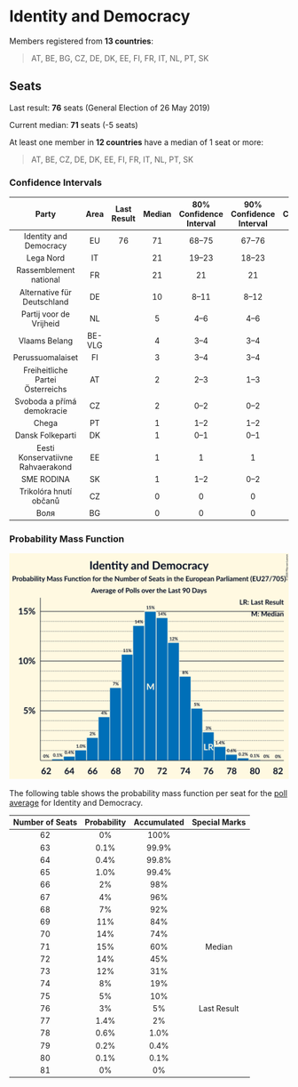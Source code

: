 # Identity and Democracy

Members registered from **13 countries**:

> AT, BE, BG, CZ, DE, DK, EE, FI, FR, IT, NL, PT, SK

## Seats

Last result: **76** seats (General Election of 26 May 2019)

Current median: **71** seats (-5 seats)

At least one member in **12 countries** have a median of 1 seat or more:

> AT, BE, CZ, DE, DK, EE, FI, FR, IT, NL, PT, SK

### Confidence Intervals

| Party | Area | Last Result | Median | 80% Confidence Interval | 90% Confidence Interval | 95% Confidence Interval | 99% Confidence Interval |
|:-----:|:----:|:-----------:|:------:|:-----------------------:|:-----------------------:|:-----------------------:|:-----------------------:|
| Identity and Democracy | EU | 76 | 71 | 68–75 | 67–76 | 66–76 | 64–78 |
| Lega Nord | IT | | 21 | 19–23 | 18–23 | 18–24 | 17–25 |
| Rassemblement national | FR | | 21 | 21 | 21 | 21–22 | 20–23 |
| Alternative für Deutschland | DE | | 10 | 8–11 | 8–12 | 7–14 | 6–14 |
| Partij voor de Vrijheid | NL | | 5 | 4–6 | 4–6 | 4–6 | 4–7 |
| Vlaams Belang | BE-VLG | | 4 | 3–4 | 3–4 | 3–4 | 3–4 |
| Perussuomalaiset | FI | | 3 | 3–4 | 3–4 | 3–4 | 3–4 |
| Freiheitliche Partei Österreichs | AT | | 2 | 2–3 | 1–3 | 1–3 | 1–4 |
| Svoboda a přímá demokracie | CZ | | 2 | 0–2 | 0–2 | 0–2 | 0–3 |
| Chega | PT | | 1 | 1–2 | 1–2 | 1–2 | 0–2 |
| Dansk Folkeparti | DK | | 1 | 0–1 | 0–1 | 0–1 | 0–1 |
| Eesti Konservatiivne Rahvaerakond | EE | | 1 | 1 | 1 | 1 | 1–2 |
| SME RODINA | SK | | 1 | 1–2 | 0–2 | 0–2 | 0–2 |
| Trikolóra hnutí občanů | CZ | | 0 | 0 | 0 | 0 | 0 |
| Воля | BG | | 0 | 0 | 0 | 0 | 0 |

### Probability Mass Function

![Graph with seats probability mass function not yet produced](average-2020-11-30-seats-pmf-identityanddemocracy.png "Seats Probability Mass Function")

The following table shows the probability mass function per seat for the [poll average](average-2020-11-30.html) for Identity and Democracy.

| Number of Seats | Probability | Accumulated | Special Marks |
|:---------------:|:-----------:|:-----------:|:-------------:|
| 62 | 0% | 100% |  |
| 63 | 0.1% | 99.9% |  |
| 64 | 0.4% | 99.8% |  |
| 65 | 1.0% | 99.4% |  |
| 66 | 2% | 98% |  |
| 67 | 4% | 96% |  |
| 68 | 7% | 92% |  |
| 69 | 11% | 84% |  |
| 70 | 14% | 74% |  |
| 71 | 15% | 60% | Median |
| 72 | 14% | 45% |  |
| 73 | 12% | 31% |  |
| 74 | 8% | 19% |  |
| 75 | 5% | 10% |  |
| 76 | 3% | 5% | Last Result |
| 77 | 1.4% | 2% |  |
| 78 | 0.6% | 1.0% |  |
| 79 | 0.2% | 0.4% |  |
| 80 | 0.1% | 0.1% |  |
| 81 | 0% | 0% |  |


